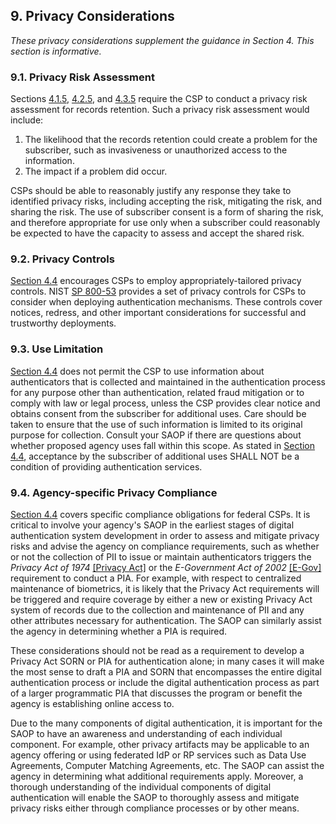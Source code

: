 <a name="sec9"></a>

## 9. Privacy Considerations

*These privacy considerations supplement the guidance in Section 4. This section is informative.*

### 9.1. Privacy Risk Assessment	

Sections [4.1.5](#aal1records), [4.2.5](#aal2records), and [4.3.5](#aal3records) require the CSP to conduct a privacy risk assessment for records retention. Such a privacy risk assessment would include:

1. The likelihood that the records retention could create a problem for the subscriber, such as invasiveness or unauthorized access to the information.
2. The impact if a problem did occur.

CSPs should be able to reasonably justify any response they take to identified privacy risks, including accepting the risk, mitigating the risk, and sharing the risk. The use of subscriber consent is a form of sharing the risk, and therefore appropriate for use only when a subscriber could reasonably be expected to have the capacity to assess and accept the shared risk.

### 9.2. Privacy Controls

[Section 4.4](#aal_privacy) encourages CSPs to employ appropriately-tailored privacy controls. NIST [SP 800-53](#SP800-53) provides a set of privacy controls for CSPs to consider when deploying authentication mechanisms. These controls cover notices, redress, and other important considerations for successful and trustworthy deployments. 

### 9.3. Use Limitation

[Section 4.4](#aal_privacy) does not permit the CSP to use information about authenticators that is collected and maintained in the authentication process for any purpose other than authentication, related fraud mitigation or to comply with law or legal process, unless the CSP provides clear notice and obtains consent from the subscriber for additional uses. Care should be taken to ensure that the use of such information is limited to its original purpose for collection. Consult your SAOP if there are questions about whether proposed agency uses fall within this scope. As stated in [Section 4.4](#aal_privacy), acceptance by the subscriber of additional uses SHALL NOT be a condition of providing authentication services. 

### 9.4. <a name="agency-privacy"></a>Agency-specific Privacy Compliance 

[Section 4.4](#aal_privacy) covers specific compliance obligations for federal CSPs. It is critical to involve your agency's SAOP in the earliest stages of digital authentication system development in order to assess and mitigate privacy risks and advise the agency on compliance requirements, such as whether or not the collection of PII to issue or maintain authenticators triggers the *Privacy Act of 1974* [[Privacy Act]](#PrivacyAct) or the *E-Government Act of 2002* [[E-Gov]](#E-Gov) requirement to conduct a PIA. For example, with respect to centralized maintenance of biometrics, it is likely that the Privacy Act requirements will be triggered and require coverage by either a new or existing Privacy Act system of records due to the collection and maintenance of PII and any other attributes necessary for authentication. The SAOP can similarly assist the agency in determining whether a PIA is required. 

These considerations should not be read as a requirement to develop a Privacy Act SORN or PIA for authentication alone; in many cases it will make the most sense to draft a PIA and SORN that encompasses the entire digital authentication process or include the digital authentication process as part of a larger programmatic PIA that discusses the program or benefit the agency is establishing online access to. 

Due to the many components of digital authentication, it is important for the SAOP to have an awareness and understanding of each individual component. For example, other privacy artifacts may be applicable to an agency offering or using federated IdP or RP services such as Data Use Agreements, Computer Matching Agreements, etc. The SAOP can assist the agency in determining what additional requirements apply. Moreover, a thorough understanding of the individual components of digital authentication will enable the SAOP to thoroughly assess and mitigate privacy risks either through compliance processes or by other means.
